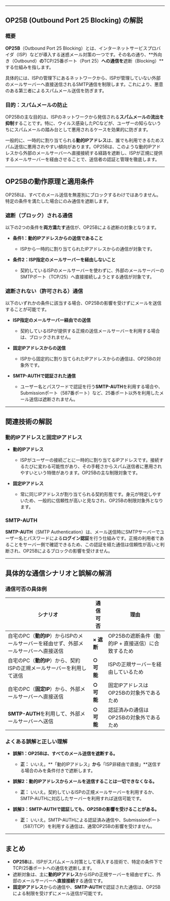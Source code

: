 
***

## OP25B (Outbound Port 25 Blocking) の解説

### 概要

**OP25B**（Outbound Port 25 Blocking）とは、インターネットサービスプロバイダ（ISP）などが導入する迷惑メール対策の一つです。その名の通り、**外向き（Outbound）**の**TCP/25番ポート（Port 25）**への通信を**遮断（Blocking）**する仕組みを指します。

具体的には、ISPの管理下にあるネットワークから、ISPが管理していない外部のメールサーバーへ直接送信されるSMTP通信を制限します。これにより、悪意のある第三者によるスパムメール送信を防ぎます。

### 目的：スパムメールの防止

OP25Bの主な目的は、ISPのネットワークから発信される**スパムメールの流出を抑制**することです。特に、ウイルス感染したPCなどが、ユーザーの知らないうちにスパムメールの踏み台として悪用されるケースを効果的に防ぎます。

一般的に、一時的に割り当てられる**動的IPアドレス**は、誰でも利用できるためスパム送信に悪用されやすい傾向があります。OP25Bは、このような動的IPアドレスから外部のメールサーバーへ直接接続する経路を遮断し、ISPが正規に提供するメールサーバーを経由させることで、送信者の認証と管理を徹底します。

---

## OP25Bの動作原理と適用条件

OP25Bは、すべてのメール送信を無差別にブロックするわけではありません。特定の条件を満たした場合にのみ通信を遮断します。

### 遮断（ブロック）される通信

以下の2つの条件を**両方満たす**通信が、OP25Bによる遮断の対象となります。

-   **条件1：動的IPアドレスからの送信であること**
    -   ISPから一時的に割り当てられたIPアドレスからの通信が対象です。

-   **条件2：ISP指定のメールサーバーを経由しないこと**
    -   契約しているISPのメールサーバーを使わずに、外部のメールサーバーのSMTPポート（TCP/25）へ直接接続しようとする通信が対象です。

### 遮断されない（許可される）通信

以下のいずれかの条件に該当する場合、OP25Bの影響を受けずにメールを送信することが可能です。

-   **ISP指定のメールサーバー経由での送信**
    -   契約しているISPが提供する正規の送信メールサーバーを利用する場合は、ブロックされません。

-   **固定IPアドレスからの送信**
    -   ISPから固定的に割り当てられたIPアドレスからの通信は、OP25Bの対象外です。

-   **SMTP-AUTHで認証された通信**
    -   ユーザー名とパスワードで認証を行う**SMTP-AUTH**を利用する場合や、Submissionポート（587番ポート）など、25番ポート以外を利用したメール送信は遮断されません。

---

## 関連技術の解説

### 動的IPアドレスと固定IPアドレス

-   **動的IPアドレス**
    -   ISPがユーザーの接続ごとに一時的に割り当てるIPアドレスです。接続するたびに変わる可能性があり、その手軽さからスパム送信者に悪用されやすいという特徴があります。OP25Bの主な制限対象です。

-   **固定IPアドレス**
    -   常に同じIPアドレスが割り当てられる契約形態です。身元が特定しやすいため、一般的に信頼性が高いと見なされ、OP25Bの制限対象外となります。

### SMTP-AUTH

**SMTP-AUTH**（SMTP Authentication）は、メール送信時にSMTPサーバーでユーザー名とパスワードによる**ログイン認証**を行う仕組みです。正規の利用者であることをサーバー側で確認できるため、この認証を経た通信は信頼性が高いと判断され、OP25Bによるブロックの影響を受けません。

---

## 具体的な通信シナリオと誤解の解消

### 通信可否の具体例

| シナリオ                                                     | 通信可否 | 理由                                                 |
| ------------------------------------------------------------ | -------- | ---------------------------------------------------- |
| 自宅のPC（**動的IP**）からISPのメールサーバーを経由せず、外部メールサーバーへ直接送信 | **× 遮断** | OP25Bの遮断条件（動的IP + 直接送信）に合致するため   |
| 自宅のPC（**動的IP**）から、契約ISPの正規メールサーバーを利用して送信 | **○ 可能** | ISPの正規サーバーを経由しているため                  |
| 自宅のPC（**固定IP**）から、外部メールサーバーへ直接送信     | **○ 可能** | 固定IPアドレスはOP25Bの対象外であるため            |
| **SMTP-AUTH**を利用して、外部メールサーバーへ送信            | **○ 可能** | 認証済みの通信はOP25Bの対象外であるため            |

### よくある誤解と正しい理解

-   **誤解1：OP25Bは、すべてのメール送信を遮断する。**
    -   **正：** いいえ。**「動的IPアドレス」**から**「ISP非経由で直接」**送信する場合のみを条件付きで遮断します。

-   **誤解2：動的IPアドレスからメールを送信することは一切できなくなる。**
    -   **正：** いいえ。契約しているISPの正規メールサーバーを利用するか、SMTP-AUTHに対応したサーバーを利用すれば送信可能です。

-   **誤解3：SMTP-AUTHで認証しても、OP25Bの影響を受けることがある。**
    -   **正：** いいえ。SMTP-AUTHによる認証済み通信や、Submissionポート（587/TCP）を利用する通信は、通常OP25Bの影響を受けません。

---

## まとめ

-   **OP25B**は、ISPがスパムメール対策として導入する技術で、特定の条件下でTCP/25番ポートへの通信を遮断します。
-   遮断対象は、主に**動的IPアドレス**からISPの正規サーバーを経由せずに、外部のメールサーバーへ**直接接続**する通信です。
-   **固定IPアドレス**からの通信や、**SMTP-AUTH**で認証された通信は、OP25Bによる制限を受けずにメール送信が可能です。